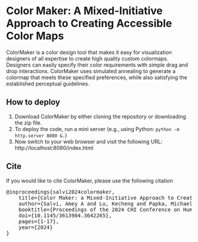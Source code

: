 # Color Maker: A Mixed-Initiative Approach to Creating Accessible Color Maps

ColorMaker is a color design tool that makes it easy for visualization designers of all expertise to create high quality custom colormaps. Designers can easily specify their color requirements with simple drag and drop interactions. ColorMaker uses simulated annealing to generate a colormap that meets these specified preferences, while also satisfying the established perceptual guidelines.

## How to deploy

1. Download ColorMaker by either cloning the repository or downloading the zip file.
2. To deploy the code, run a mini server (e.g., using Python: `python -m http.server 8080 &.`)
3. Now switch to your web browser and visit the following URL: http://localhost:8080/index.html

## Cite

If you would like to cite ColorMaker, please use the following citation

<pre>
@inproceedings{salvi2024colormaker,
    title={Color Maker: a Mixed-Initiative Approach to Creating Accessible Color Maps},
    author={Salvi, Amey A and Lu, Kecheng and Papka, Michael E. and Wang, Yunhai and Reda, Khairi},
    booktitle={Proceedings of the 2024 CHI Conference on Human Factors in Computing Systems},
    doi={10.1145/3613904.3642265},
    pages={1-17},
    year={2024}
}
</pre>
